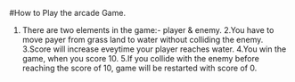 #How to Play the arcade Game.
1. There are two elements in the game:- player & enemy.
2.You have to move payer from grass land to water without colliding the enemy.
3.Score will increase eveytime your player reaches water.
4.You win the game, when you score 10.
5.If you collide with the enemy before reaching the score of 10, game will be restarted with score of 0.